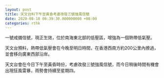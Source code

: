```yaml
---
layout: post
title: 天文台料下午至黃昏考慮改發三號強風信號
date: 2020-08-18 06:39:30.000000000 +08:00
categories: rthk
---
```


一號戒備信號，現正生效，位於南海東北部的低壓區，增強為一個熱帶低氣壓。

天文台預料，熱帶低氣壓會在今晚至明日時間，在香港西南方約200公里內撩過，並會移向廣東西部沿岸。

天文台會在今日下午至黃昏時份，考慮改發三號強風信號，而今日稍後時間有機會出現狂風雷暴，雨勢會持續至星期四。
